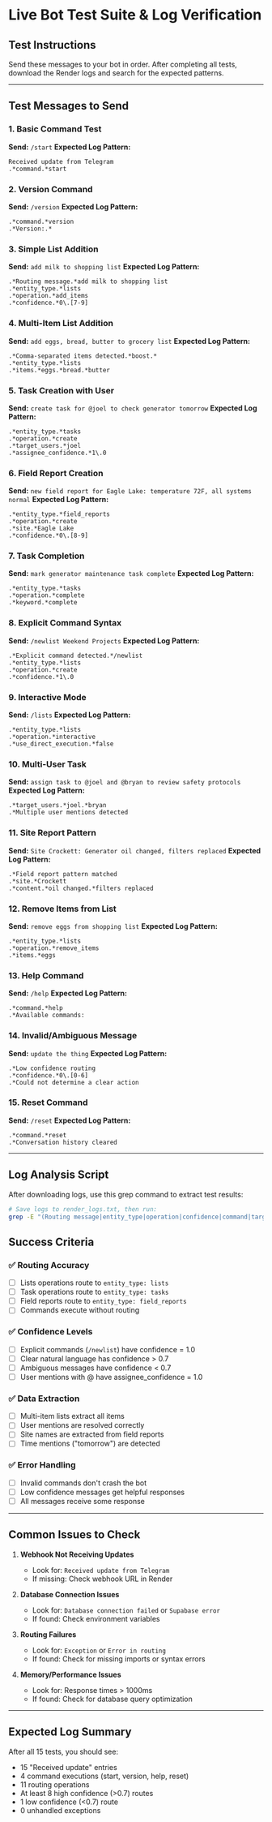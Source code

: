# Live Bot Test Suite & Log Verification

## Test Instructions
Send these messages to your bot in order. After completing all tests, download the Render logs and search for the expected patterns.

---

## Test Messages to Send

### 1. Basic Command Test
**Send:** `/start`
**Expected Log Pattern:** 
```
Received update from Telegram
.*command.*start
```

### 2. Version Command
**Send:** `/version`
**Expected Log Pattern:**
```
.*command.*version
.*Version:.*
```

### 3. Simple List Addition
**Send:** `add milk to shopping list`
**Expected Log Pattern:**
```
.*Routing message.*add milk to shopping list
.*entity_type.*lists
.*operation.*add_items
.*confidence.*0\.[7-9]
```

### 4. Multi-Item List Addition
**Send:** `add eggs, bread, butter to grocery list`
**Expected Log Pattern:**
```
.*Comma-separated items detected.*boost.*
.*entity_type.*lists
.*items.*eggs.*bread.*butter
```

### 5. Task Creation with User
**Send:** `create task for @joel to check generator tomorrow`
**Expected Log Pattern:**
```
.*entity_type.*tasks
.*operation.*create
.*target_users.*joel
.*assignee_confidence.*1\.0
```

### 6. Field Report Creation
**Send:** `new field report for Eagle Lake: temperature 72F, all systems normal`
**Expected Log Pattern:**
```
.*entity_type.*field_reports
.*operation.*create
.*site.*Eagle Lake
.*confidence.*0\.[8-9]
```

### 7. Task Completion
**Send:** `mark generator maintenance task complete`
**Expected Log Pattern:**
```
.*entity_type.*tasks
.*operation.*complete
.*keyword.*complete
```

### 8. Explicit Command Syntax
**Send:** `/newlist Weekend Projects`
**Expected Log Pattern:**
```
.*Explicit command detected.*/newlist
.*entity_type.*lists
.*operation.*create
.*confidence.*1\.0
```

### 9. Interactive Mode
**Send:** `/lists`
**Expected Log Pattern:**
```
.*entity_type.*lists
.*operation.*interactive
.*use_direct_execution.*false
```

### 10. Multi-User Task
**Send:** `assign task to @joel and @bryan to review safety protocols`
**Expected Log Pattern:**
```
.*target_users.*joel.*bryan
.*Multiple user mentions detected
```

### 11. Site Report Pattern
**Send:** `Site Crockett: Generator oil changed, filters replaced`
**Expected Log Pattern:**
```
.*Field report pattern matched
.*site.*Crockett
.*content.*oil changed.*filters replaced
```

### 12. Remove Items from List
**Send:** `remove eggs from shopping list`
**Expected Log Pattern:**
```
.*entity_type.*lists
.*operation.*remove_items
.*items.*eggs
```

### 13. Help Command
**Send:** `/help`
**Expected Log Pattern:**
```
.*command.*help
.*Available commands:
```

### 14. Invalid/Ambiguous Message
**Send:** `update the thing`
**Expected Log Pattern:**
```
.*Low confidence routing
.*confidence.*0\.[0-6]
.*Could not determine a clear action
```

### 15. Reset Command
**Send:** `/reset`
**Expected Log Pattern:**
```
.*command.*reset
.*Conversation history cleared
```

---

## Log Analysis Script

After downloading logs, use this grep command to extract test results:

```bash
# Save logs to render_logs.txt, then run:
grep -E "(Routing message|entity_type|operation|confidence|command|target_users|Explicit command|Field report pattern)" render_logs.txt > test_results.txt
```

## Success Criteria

### ✅ Routing Accuracy
- [ ] Lists operations route to `entity_type: lists`
- [ ] Task operations route to `entity_type: tasks`
- [ ] Field reports route to `entity_type: field_reports`
- [ ] Commands execute without routing

### ✅ Confidence Levels
- [ ] Explicit commands (`/newlist`) have confidence = 1.0
- [ ] Clear natural language has confidence > 0.7
- [ ] Ambiguous messages have confidence < 0.7
- [ ] User mentions with @ have assignee_confidence = 1.0

### ✅ Data Extraction
- [ ] Multi-item lists extract all items
- [ ] User mentions are resolved correctly
- [ ] Site names are extracted from field reports
- [ ] Time mentions ("tomorrow") are detected

### ✅ Error Handling
- [ ] Invalid commands don't crash the bot
- [ ] Low confidence messages get helpful responses
- [ ] All messages receive some response

---

## Common Issues to Check

1. **Webhook Not Receiving Updates**
   - Look for: `Received update from Telegram`
   - If missing: Check webhook URL in Render

2. **Database Connection Issues**
   - Look for: `Database connection failed` or `Supabase error`
   - If found: Check environment variables

3. **Routing Failures**
   - Look for: `Exception` or `Error in routing`
   - If found: Check for missing imports or syntax errors

4. **Memory/Performance Issues**
   - Look for: Response times > 1000ms
   - If found: Check for database query optimization

---

## Expected Log Summary

After all 15 tests, you should see:
- 15 "Received update" entries
- 4 command executions (start, version, help, reset)
- 11 routing operations
- At least 8 high confidence (>0.7) routes
- 1 low confidence (<0.7) route
- 0 unhandled exceptions